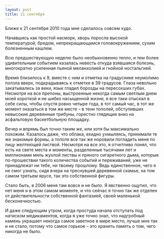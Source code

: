 ```yaml
---
layout: post
title: 21 сентября
---
```


Ближе к 21 сентября 2010 года мне сделалось совсем худо.

Начавшись как простой насморк, хворь поросла высокой температурой, бредом, непрекращающимся головокружением, сухим болезненным кашлем.

Всю предшествующую неделю было необыкновенно тепло, и тем более удивительным событием казалась невесть откуда взявшаяся болезнь, многократно усиленная пьяной меланхолией и гнойной ностальгией.

Время близилось к 9, вместе с ним и отметка на градуснике неумолимо ползла вверх, подкрадываясь к отметке в 39 градусов. Глаза невольно закатывались за веки, язык гладил борозды на пересохших губах. Несмотря на все препоны, выстроенные некогда самым светлым днем моей короткой и не шибко насыщенной жизни, я все таки отыскал в себе силы, чтобы спустя ровно четыре года, в тот самый час, в тот же момент оказаться в том же месте – в тени тополей, обступивших невысокие деревянные трибуны, горестно глядящие вниз на асфальтовую баскетбольную площадку.

Вечер и впрямь был точно таким же, или хотя бы максимально похожим. Казалось даже, что облака, ехидно ухмыляясь, принимали те же знакомые формы, а тополя все так же норовили погладить меня по лицу желтеющей листвой. Несмотря на все это, я отчетливо понял, что есть на свете места и моменты, разделенные тысячами лет и миллионами миль жухлой листвы и пряного сигаретного дыма, которые по-прошествии такого количества событий и переживаний, уже не принадлежат ни тебе, ни твоему прошлому. Ведь единственное, чего я не смог узнать, сидя вчера на треснувшей деревянной скамье, на том самом третьем ярусе, так это собственной фигуры.

Стало быть, в 2006 меня там вовсе и не было. Я явственно ощутил, что нет меня и в этом самом моменте, и что сейчас я точно так же отделен от действительности собственной фантазией, своей маленькой бесконечностью.

И даже следующим утром, когда простуда начала отступать под натиском медикаментов, когда я уже точно знал, что надгробный камень украшает некогда самое заветное в мире место, лучше мне так и не стало, потому что самое горькое – это хранить память о том, чего никогда не было.